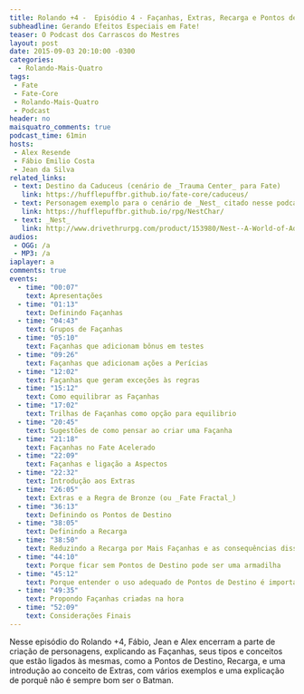 ```yaml
---
title: Rolando +4 -  Episódio 4 - Façanhas, Extras, Recarga e Pontos de Destino
subheadline: Gerando Efeitos Especiais em Fate!
teaser: O Podcast dos Carrascos do Mestres
layout: post
date: 2015-09-03 20:10:00 -0300
categories:
  - Rolando-Mais-Quatro
tags:
 - Fate
 - Fate-Core
 - Rolando-Mais-Quatro
 - Podcast
header: no
maisquatro_comments: true 
podcast_time: 61min
hosts:
 - Alex Resende
 - Fábio Emilio Costa
 - Jean da Silva
related_links:
 - text: Destino da Caduceus (cenário de _Trauma Center_ para Fate)
   link: https://hufflepuffbr.github.io/fate-core/caduceus/
 - text: Personagem exemplo para o cenário de _Nest_ citado nesse podcast (em Inglês)
   link: https://hufflepuffbr.github.io/rpg/NestChar/
 - text: _Nest_
   link: http://www.drivethrurpg.com/product/153980/Nest--A-World-of-Adventure-for-Fate-Core
audios:
 - OGG: /a
 - MP3: /a
iaplayer: a
comments: true
events:
  - time: "00:07"
    text: Apresentações
  - time: "01:13"
    text: Definindo Façanhas
  - time: "04:43"
    text: Grupos de Façanhas
  - time: "05:10"
    text: Façanhas que adicionam bônus em testes
  - time: "09:26"
    text: Façanhas que adicionam ações a Perícias
  - time: "12:02"
    text: Façanhas que geram exceções às regras
  - time: "15:12"
    text: Como equilibrar as Façanhas
  - time: "17:02"
    text: Trilhas de Façanhas como opção para equilibrio
  - time: "20:45"
    text: Sugestões de como pensar ao criar uma Façanha
  - time: "21:18"
    text: Façanhas no Fate Acelerado
  - time: "22:09"
    text: Façanhas e ligação a Aspectos
  - time: "22:32"
    text: Introdução aos Extras
  - time: "26:05"
    text: Extras e a Regra de Bronze (ou _Fate Fractal_)
  - time: "36:13"
    text: Definindo os Pontos de Destino
  - time: "38:05"
    text: Definindo a Recarga
  - time: "38:50"
    text: Reduzindo a Recarga por Mais Façanhas e as consequências disso
  - time: "44:10"
    text: Porque ficar sem Pontos de Destino pode ser uma armadilha
  - time: "45:12"
    text: Porque entender o uso adequado de Pontos de Destino é importante
  - time: "49:35"
    text: Propondo Façanhas criadas na hora
  - time: "52:09"
    text: Considerações Finais
---
```


Nesse episódio do  Rolando +4, Fábio, Jean e Alex  encerram a parte de
criação de personagens, explicando as Façanhas, seus tipos e conceitos
que estão ligados às mesmas, como  a Pontos de Destino, Recarga, e uma
introdução ao conceito de Extras, com vários exemplos e uma explicação
de porquê não é sempre bom ser o Batman.
